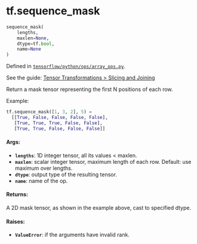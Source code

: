 <div itemscope itemtype="http://developers.google.com/ReferenceObject">
<meta itemprop="name" content="tf.sequence_mask" />
</div>

# tf.sequence_mask

``` python
sequence_mask(
    lengths,
    maxlen=None,
    dtype=tf.bool,
    name=None
)
```



Defined in [`tensorflow/python/ops/array_ops.py`](https://www.tensorflow.org/code/tensorflow/python/ops/array_ops.py).

See the guide: [Tensor Transformations > Slicing and Joining](../../../api_guides/python/array_ops.md#Slicing_and_Joining)

Return a mask tensor representing the first N positions of each row.

Example:

```python
tf.sequence_mask([1, 3, 2], 5) =
  [[True, False, False, False, False],
   [True, True, True, False, False],
   [True, True, False, False, False]]
```

#### Args:

* <b>`lengths`</b>: 1D integer tensor, all its values < maxlen.
* <b>`maxlen`</b>: scalar integer tensor, maximum length of each row. Default: use
          maximum over lengths.
* <b>`dtype`</b>: output type of the resulting tensor.
* <b>`name`</b>: name of the op.

#### Returns:

  A 2D mask tensor, as shown in the example above, cast to specified dtype.


#### Raises:

* <b>`ValueError`</b>: if the arguments have invalid rank.